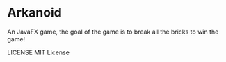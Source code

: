 # Arkanoid
An JavaFX game, the goal of the game is to break all the bricks to win the game!

LICENSE
MIT License 
